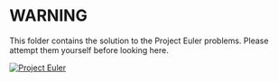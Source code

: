 WARNING
=======

This folder contains the solution to the Project Euler problems.
Please attempt them yourself before looking here.



[![Project Euler](http://projecteuler.net/profile/bulkan.png)](http://projecteuler.net/profile/bulkan)
